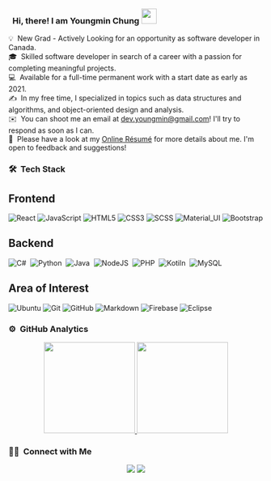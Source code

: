 ### &nbsp; Hi, there! I am Youngmin Chung <img src="https://github.com/youngmin-chung/youngmin-chung/blob/main/hi.gif" width="30px">

💡 &nbsp;New Grad - Actively Looking for an opportunity as software developer in Canada.\
🎓 &nbsp;Skilled software developer in search of a career with a passion for completing meaningful projects.\
💻 &nbsp;Available for a full-time permanent work with a start date as early as 2021.\
✍️ &nbsp;In my free time, I specialized in topics such as data structures and algorithms, and object-oriented design and analysis.\
✉️ &nbsp;You can shoot me an email at dev.youngmin@gmail.com! I'll try to respond as soon as I can.\
📄 &nbsp;Please have a look at my [Online Résumé](http://www.youngminchung.com) for more details about me. I'm open to feedback and suggestions!

### 🛠 &nbsp;Tech Stack
## Frontend
![React](https://img.shields.io/badge/react%20-%2320232a.svg?&style=for-the-badge&logo=react&logoColor=%2361DAFB)
![JavaScript](https://img.shields.io/badge/javascript%20-%23323330.svg?&style=for-the-badge&logo=javascript&logoColor=%23F7DF1E)
![HTML5](https://img.shields.io/badge/html5%20-%23E34F26.svg?&style=for-the-badge&logo=html5&logoColor=white)
![CSS3](https://img.shields.io/badge/css3%20-%231572B6.svg?&style=for-the-badge&logo=css3&logoColor=white)
![SCSS](https://img.shields.io/badge/SASS%20-hotpink.svg?&style=for-the-badge&logo=SASS&logoColor=white)
![Material_UI](https://img.shields.io/badge/material%20ui%20-%230081CB.svg?&style=for-the-badge&logo=material-ui&logoColor=white)
![Bootstrap](https://img.shields.io/badge/bootstrap%20-%23563D7C.svg?&style=for-the-badge&logo=bootstrap&logoColor=white)

## Backend
![C#](https://img.shields.io/badge/c%23%20-%23239120.svg?&style=for-the-badge&logo=c-sharp&logoColor=white)&nbsp;
![Python](https://img.shields.io/badge/python%20-%2314354C.svg?&style=for-the-badge&logo=python&logoColor=white)&nbsp;
![Java](https://img.shields.io/badge/java-%23ED8B00.svg?&style=for-the-badge&logo=java&logoColor=white)&nbsp;
![NodeJS](https://img.shields.io/badge/node.js%20-%2343853D.svg?&style=for-the-badge&logo=node.js&logoColor=white)&nbsp;
![PHP](https://img.shields.io/badge/php-%23777BB4.svg?&style=for-the-badge&logo=php&logoColor=white)&nbsp;
![Kotiln](https://img.shields.io/badge/kotlin-%230095D5.svg?&style=for-the-badge&logo=kotlin&logoColor=white)&nbsp;
![MySQL](https://img.shields.io/badge/mysql-%2300f.svg?&style=for-the-badge&logo=mysql&logoColor=white)&nbsp;

## Area of Interest
![Ubuntu](https://img.shields.io/badge/-Ubuntu-black?style=flat-square&logo=ubuntu)
![Git](https://img.shields.io/badge/-Git-05122A?style=flat&logo=git)
![GitHub](https://img.shields.io/badge/-GitHub-05122A?style=flat&logo=github)
![Markdown](https://img.shields.io/badge/-Markdown-05122A?style=flat&logo=markdown)
![Firebase](https://img.shields.io/badge/-Firebase-05122A?style=flat-square&logo=Firebase)
![Eclipse](https://img.shields.io/badge/-Eclipse-05122A?style=flat&logo=eclipse-ide&logoColor=2C2255)

### ⚙️ &nbsp;GitHub Analytics
<p align="center">
<a href="https://github.com/youngmin-chung">
  <img height="180em" src="https://github-readme-stats-eight-theta.vercel.app/api?username=youngmin-chung&show_icons=true&theme=algolia&include_all_commits=true&count_private=true"/>
  <img height="180em" src="https://github-readme-stats-eight-theta.vercel.app/api/top-langs/?username=youngmin-chung&layout=compact&langs_count=8&theme=algolia"/>
</a>
</p>

### 🤝🏻 &nbsp;Connect with Me

<p align="center">
<a href="http://youngminchung.com/"><img src="https://img.shields.io/badge/-http://youngminchung.com/-3423A6?style=flat&logo=Google-Chrome&logoColor=white"/></a>
<a href="https://www.linkedin.com/in/youngminchung/"><img src="https://img.shields.io/badge/-Youngmin Chung-0077B5?style=flat&logo=Linkedin&logoColor=white"/></a>
</p>
